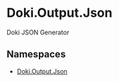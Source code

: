 # Doki.Output.Json

Doki JSON Generator

## Namespaces

- [Doki.Output.Json](Doki.Output.Json/README.md)


